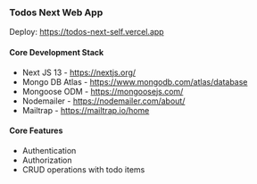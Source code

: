 ### Todos Next Web App

Deploy: https://todos-next-self.vercel.app

#### Core Development Stack

- Next JS 13 - https://nextjs.org/
- Mongo DB Atlas - https://www.mongodb.com/atlas/database
- Mongoose ODM - https://mongoosejs.com/
- Nodemailer - https://nodemailer.com/about/
- Mailtrap - https://mailtrap.io/home

#### Core Features

- Authentication
- Authorization
- CRUD operations with todo items
